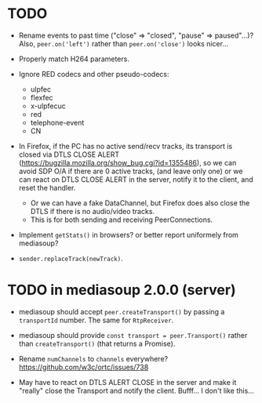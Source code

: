 # TODO

* Rename events to past time ("close" => "closed", "pause" => paused"...)? Also, `peer.on('left')` rather than `peer.on('close')` looks nicer...

* Properly match H264 parameters.

* Ignore RED codecs and other pseudo-codecs:
  * ulpfec
  * flexfec
  * x-ulpfecuc
  * red
  * telephone-event
  * CN

* In Firefox, if the PC has no active send/recv tracks, its transport is closed via DTLS CLOSE ALERT (https://bugzilla.mozilla.org/show_bug.cgi?id=1355486), so we can avoid SDP O/A if there are 0 active tracks, (and leave only one) or we can react on DTLS CLOSE ALERT in the server, notify it to the client, and reset the handler.
  - Or we can have a fake DataChannel, but Firefox does also close the DTLS if there is no audio/video tracks.
  - This is for both sending and receiving PeerConnections.

* Implement `getStats()` in browsers? or better report uniformely from mediasoup?

* `sender.replaceTrack(newTrack)`.


# TODO in mediasoup 2.0.0 (server)

* mediasoup should accept `peer.createTransport()` by passing a `transportId` number. The same for `RtpReceiver`.

* mediasoup should provide `const transport = peer.Transport()` rather than `createTransport()` (that returns a Promise).

* Rename `numChannels` to `channels` everywhere? https://github.com/w3c/ortc/issues/738

* May have to react on DTLS ALERT CLOSE in the server and make it "really" close the Transport and notify the client. Bufff... I don't like this...
